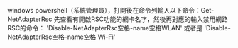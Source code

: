 

windows powershell（系統管理員），打開後在命令列輸入以下命令：Get-NetAdapterRsc
先查看有開啟RSC功能的網卡名字，然後再對應的輸入禁用網路RSC的命令：
'Disable-NetAdapterRsc空格-name空格WLAN'
或者是
'Disable-NetAdapterRsc空格-name空格 Wi-Fi'
